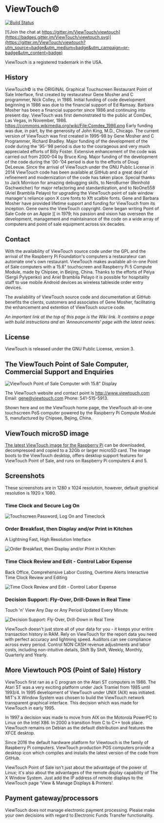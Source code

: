 # ViewTouch©

[![Build Status](https://img.shields.io/travis/ViewTouch/viewtouch/master.svg?label=Travis)](https://travis-ci.org/ViewTouch/viewtouch/builds)

[![Join the chat at https://gitter.im/ViewTouch/viewtouch](https://badges.gitter.im/ViewTouch/viewtouch.svg)](https://gitter.im/ViewTouch/viewtouch?utm_source=badge&utm_medium=badge&utm_campaign=pr-badge&utm_content=badge)

ViewTouch is a registered trademark in the USA.

## History

ViewTouch© is the ORIGINAL Graphical Touchscreen Restaurant Point of Sale Interface, first created by restaurateur Gene Mosher and C programmer, Nick Colley, in 1986. Initial funding of code development beginning in 1986 was due to the financial support of Ed Ramsay. Barbara Mosher has been a financial supporter since 1986 and continuing into present day. ViewTouch was first demonstrated to the public at ComDex, Las Vegas, in November, 1986. https://commons.wikimedia.org/wiki/File:Comdex_1986.png Early funding was due, in part, by the generosity of John King, M.D., Chicago. The current version of ViewTouch was first created in 1995-98 by Gene Mosher and C Programmer, Richard Bradley. Major funding of the development of the code during the '95-'98 period is due to the courageous and very much appreciated efforts of Billy Foster. Extensive enhancement of the code was carried out from 2000-04 by Bruce King. Major funding of the development of the code during the '00-'04 period is due to the efforts of Doug DeLeeuw. Since the arrival of ViewTouch under the GNU Public License in 2014 ViewTouch code has been available at GitHub and a great deal of refinement and modernization of the code has taken place. Special thanks to Jack Morrison for amazing debugging skills, to NeroBurner (Reinhold Gschweicher) for major refactoring and standardization, and to NoOne558 (Ariel Brambila Pelayo) for upgrading the ViewTouch point of sale window manager's reliance upon X core fonts to Xft scalble fonts. Gene and Barbara Mosher have provided lifetime support and funding for ViewTouch from its inception. Gene owns the ViewTouch copyright. Gene began writing Point of Sale Code on an Apple ][ in 1979; his passion and vision has overseen the development, management and maintainance of the code on a wide array of computers and point of sale equipment across six decades.

## Contact

With the availability of ViewTouch source code under the GPL and the arrival of the Raspberry Pi Foundation's computers a restaurateur can automate one's own restaurant. ViewTouch makes available all-in-one Point of Sale computers with a 15.8" touchscreen and Raspberry Pi 5 Compute Module, made by Chipsee, in Beijing, China. Thanks to the efforts of Pelya (Sergii Pylypenko) and Ariel Brambila Pelayo it is possible for hospitality staff to use mobile Android devices as wireless tableside order entry devices.

The availability of ViewTouch source code and documentation at GitHub benefits the clients, customers and associates of Gene Mosher, facilitating the enhancement and extention of ViewTouch source code.

_An important link at the top of this page is the Wiki link. It contains a page with build instructions and an 'Announcements' page with the latest news._

## License

ViewTouch is released under the GNU Public License, version 3.

## The ViewTouch Point of Sale Computer, Commercial Support and Enquiries

![ViewTouch Point of Sale Computer with 15.8" Display](https://www.viewtouch.com/poscomputer.avif)

The ViewTouch website and contact point is http://www.viewtouch.com Email: gene@viewtouch.com Phone: 541-515-5913.

Shown here and on the ViewTouch home page, the ViewTouch all-in-one touchscreen PoS computer powered by the Raspberry Pi Compute Module 5, manufactured by Chipsee, Bejing, China.

## ViewTouch microSD image

[The latest ViewTouch image for the Raspberry Pi](http://www.viewtouch.com/nc.html) can be downloaded, decompressed and copied to a 32Gb or larger microSD card. The image boots to the ViewTouch desktop, offers desktop support features for ViewTouch Point of Sale, and runs on Raspberry Pi computers 4 and 5.

## Screenshots

These screenshots are in 1280 x 1024 resolution, however, default graphical resolution is 1920 x 1080.

### Time Clock and Secure Log On

![Touchscreen Password, Log On and Timeclock](http://www.viewtouch.com/vtscrn1.png)

### Order Breakfast, then Display and/or Print in Kitchen
A Lightning Fast, High Resolution Interface

![Order Breakfast, then Display and/or Print in Kitchen](http://www.viewtouch.com/vtscrn6.png)

### Time Clock Review and Edit - Control Labor Expense
Back Office, Comprehensive Labor Costing, Overtime Alerts
Interactive Time Clock Review and Editing

![Time Clock Review and Edit - Control Labor Expense](http://www.viewtouch.com/vtscrn3.png)

### Decision Support: Fly-Over, Drill-Down in Real Time
Touch 'n' View Any Day or Any Period Updated Every Minute

![Decision Support: Fly-Over, Drill-Down in Real Time](http://www.viewtouch.com/vtscrn5.png)

ViewTouch doesn't just store all of your data for you - it keeps your entire transaction history in RAM. Rely on ViewTouch for the report data you need with perfect accuracy and lightning speed. Auditors can see compliance across every period. Control NON CASH revenue adjustments and labor costs, including non-intuitive details, Shift By Shift, Weekly, Monthly, Quarterly and Yearly.

## More Viewtouch POS (Point of Sale) History

ViewTouch first ran as a C program on the Atari ST computers in 1986. The Atari ST was a very exciting platform under Jack Tramiel from 1985 until 1993/4. In 1995 development of ViewTouch under UNIX (AIX) was initiated. MIT's X Window System was chosen to build the ViewTouch network transparent graphical interface. This decision which was made for ViewTouch in early 1995.

In 1997 a decision was made to move from AIX on the Motorola PowerPC to Linux on the Intel X86. In 2000 a transition from C to C++ took place. ViewTouch remains on Debian as the default distribution and features the XFCE desktop.

Since 2016 the default hardware platform for Viewtouch is the family of Raspberry Pi computers. ViewTouch production POS computers provide a desktop icon which compiles and installs the latest version of the code from GitHub.

ViewTouch Point of Sale isn't just about the advantage of the power of Linux; it's also about the advantages of the remote display capability of The X Window System. Just add the IP address of remote displays to the ViewTouch page 'View & Manage Displays & Printers'.

## Payment gateway/processors

ViewTouch does not manage electronic payment processing. Please make your own decisions with regard to Electronic Funds Transfer functionality.
